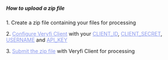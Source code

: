 <h5 className="h5-title" id="uploading-zip-file-new-api-docs">How to upload a zip file</h5>

<p className="p-text-list">1. Create a zip file containing your files for processing</p>
<p className="p-text-list">2. <a href='/api/docs/auth/' style="color: #8B99EE;">Configure Veryfi Client</a> with your <a href='/api/settings/keys/' style="color: #8B99EE;">CLIENT_ID</a>, <a href='/api/settings/keys/' style="color: #8B99EE;">CLIENT_SECRET</a>, <a href='/api/settings/keys/' style="color: #8B99EE;">USERNAME</a> and <a href='/api/settings/keys/' style="color: #8B99EE;">API_KEY</a></p>
<p className="p-text-list">3. <a href='/api/docs/documents/process/#form-data-upload-new-api-docs' style="color: #8B99EE;">Submit the zip file</a> with Veryfi Client for processing</p>
